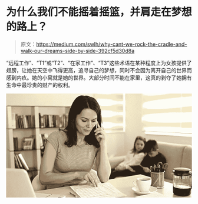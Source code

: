 # 为什么我们不能摇着摇篮，并肩走在梦想的路上？

> 原文：<https://medium.com/swlh/why-cant-we-rock-the-cradle-and-walk-our-dreams-side-by-side-392cf5d30d8a>

“远程工作”、“T1”或“T2”、“在家工作”、“T3”这些术语在某种程度上为女孩提供了翅膀，让她在天空中飞得更高，追寻自己的梦想，同时不会因为离开自己的世界而感到内疚。她的小窝就是她的世界。大部分时间不能在家里，这真的剥夺了她拥有生命中最珍贵的财产的权利。

![](img/f077967bcc3de32a83ddde293ba9837b.png)